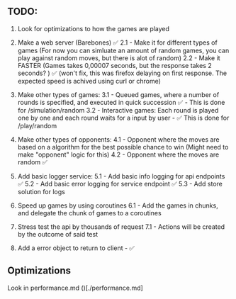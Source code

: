 ## TODO: 
1. Look for optimizations to how the games are played 

2. Make a web server (Barebones) ✅ 
    2.1 - Make it for different types of games (For now you can simluate an amount of random games, you can play against random moves, but there is alot of random) 
    2.2 - Make it FASTER (Games takes 0,00007 seconds, but the response takes 2 seconds? ) ✅ (won't fix, this was firefox delaying on first response. The expected speed is achived using curl or chrome)

3. Make other types of games: 
    3.1 - Queued games, where a number of rounds is specified, and executed in quick succession ✅ - This is done for /simulation/random
    3.2 - Interactive games: Each round is played one by one and each round waits for a input by user - ✅ This is done for /play/random

4. Make other types of opponents: 
    4.1 - Opponent where the moves are based on a algorithm  for the best possible chance to win (Might need to make "opponent" logic for this)
    4.2 - Opponent where the moves are random ✅

5. Add basic logger service: 
    5.1 - Add basic info logging for api endpoints ✅ 
    5.2 - Add basic error logging for service endpoint ✅
    5.3 - Add store solution for logs

6. Speed up games by using coroutines 
    6.1 - Add the games in chunks, and delegate the chunk of games to a coroutines

7. Stress test the api by thousands of request
    7.1 - Actions will be created by the outcome of said test

8. Add a error object to return to client - ✅ 


## Optimizations 
Look in performance.md ()[./performance.md]



